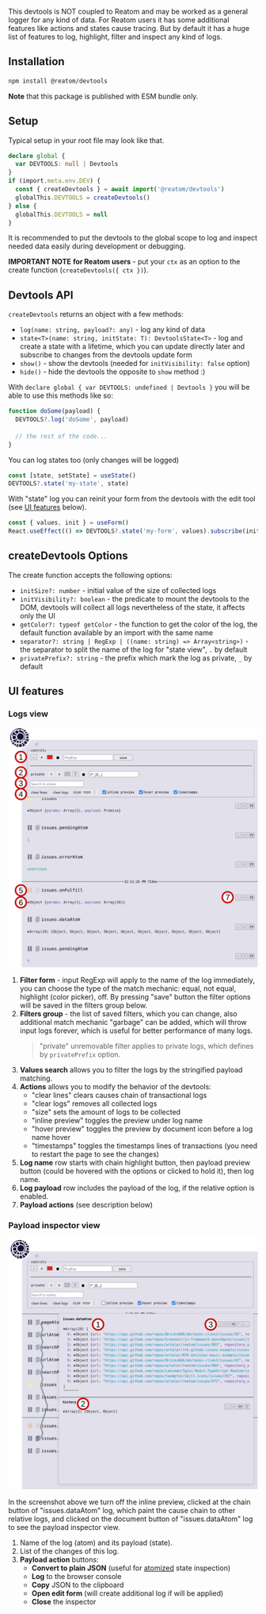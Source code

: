 This devtools is NOT coupled to Reatom and may be worked as a general logger for any kind of data. For Reatom users it has some additional features like actions and states cause tracing. But by default it has a huge list of features to log, highlight, filter and inspect any kind of logs.

## Installation

```sh
npm install @reatom/devtools
```

**Note** that this package is published with ESM bundle only.

## Setup

Typical setup in your root file may look like that.

```ts
declare global {
  var DEVTOOLS: null | Devtools
}
if (import.meta.env.DEV) {
  const { createDevtools } = await import('@reatom/devtools')
  globalThis.DEVTOOLS = createDevtools()
} else {
  globalThis.DEVTOOLS = null
}
```

It is recommended to put the devtools to the global scope to log and inspect needed data easily during development or debugging.

**IMPORTANT NOTE** **for Reatom users** - put your `ctx` as an option to the create function (`createDevtools({ ctx })`).

## Devtools API

`createDevtools` returns an object with a few methods:

- `log(name: string, payload?: any)` - log any kind of data
- `state<T>(name: string, initState: T): DevtoolsState<T>` - log and create a state with a lifetime, which you can update directly later and subscribe to changes from the devtools update form
- `show()` - show the devtools (needed for `initVisibility: false` option)
- `hide()` - hide the devtools the opposite to `show` method :)

With `declare global { var DEVTOOLS: undefined | Devtools }` you will be able to use this methods like so:

```ts
function doSome(payload) {
  DEVTOOLS?.log('doSome', payload)

  // the rest of the code...
}
```

You can log states too (only changes will be logged)

```ts
const [state, setState] = useState()
DEVTOOLS?.state('my-state', state)
```

With "state" log you can reinit your form from the devtools with the edit tool (see [UI features](#ui-features) below).

```ts
const { values, init } = useForm()
React.useEffect(() => DEVTOOLS?.state('my-form', values).subscribe(init), [state])
```

## createDevtools Options

The create function accepts the following options:

- `initSize?: number` - initial value of the size of collected logs
- `initVisibility?: boolean` - the predicate to mount the devtools to the DOM, devtools will collect all logs nevertheless of the state, it affects only the UI
- `getColor?: typeof getColor` - the function to get the color of the log, the default function available by an import with the same name
- `separator?: string | RegExp | ((name: string) => Array<string>)` - the separator to split the name of the log for "state view", `.` by default
- `privatePrefix?: string` - the prefix which mark the log as private, `_` by default

## UI features

### Logs view

![Devtools logs view](devtools1.png)

1. **Filter form** - input RegExp will apply to the name of the log immediately, you can choose the type of the match mechanic: equal, not equal, highlight (color picker), off. By pressing "save" button the filter options will be saved in the filters group below.
2. **Filters group** - the list of saved filters, which you can change, also additional match mechanic "garbage" can be added, which will throw input logs forever, which is useful for better performance of many logs.
   > "private" unremovable filter applies to private logs, which defines by `privatePrefix` option.
3. **Values search** allows you to filter the logs by the stringified payload matching.
4. **Actions** allows you to modify the behavior of the devtools:
   - "clear lines" clears causes chain of transactional logs
   - "clear logs" removes all collected logs
   - "size" sets the amount of logs to be collected
   - "inline preview" toggles the preview under log name
   - "hover preview" toggles the preview by document icon before a log name hover
   - "timestamps" toggles the timestamps lines of transactions (you need to restart the page to see the changes)
5. **Log name** row starts with chain highlight button, then payload preview button (could be hovered with the options or clicked to hold it), then log name.
6. **Log payload** row includes the payload of the log, if the relative option is enabled.
7. **Payload actions** (see description below)

### Payload inspector view

![Devtools payload inspector view](devtools2.png)

In the screenshot above we turn off the inline preview, clicked at the chain button of "issues.dataAtom" log, which paint the cause chain to other relative logs, and clicked on the document button of "issues.dataAtom" log to see the payload inspector view.

1. Name of the log (atom) and its payload (state).
2. List of the changes of this log.
3. **Payload action** buttons:
   - **Convert to plain JSON** (useful for [atomized](https://www.reatom.dev/recipes/atomization/) state inspection)
   - **Log** to the browser console
   - **Copy** JSON to the clipboard
   - **Open edit form** (will create additional log if will be applied)
   - **Close** the inspector
